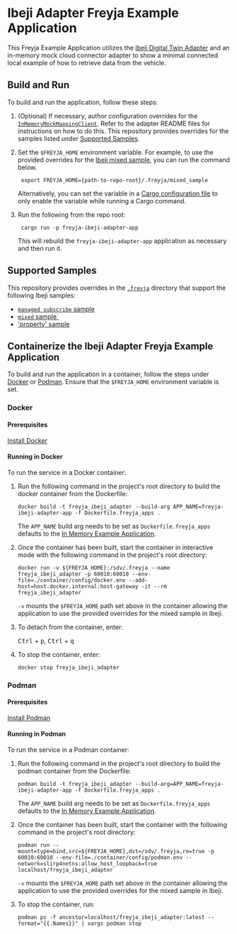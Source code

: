# Ibeji Adapter Freyja Example Application

This Freyja Example Application utilizes the [Ibeji Digital Twin Adapter](../../freyja_adapters/digital_twin/ibeji_adapter/) and an in-memory mock cloud connector adapter to show a minimal connected local example of how to retrieve data from the vehicle.

## Build and Run

To build and run the application, follow these steps:

1. (Optional) If necessary, author configuration overrides for the [`InMemoryMockMappingClient`](https://github.com/eclipse-ibeji/freyja/tree/main/mapping_clients/in_memory_mock_mapping_client). Refer to the adapter README files for instructions on how to do this. This repository provides overrides for the samples listed under [Supported Samples](#supported-samples).

1. Set the `$FREYJA_HOME` environment variable. For example, to use the provided overrides for the [Ibeji mixed sample](https://github.com/eclipse-ibeji/ibeji/tree/main/samples/mixed), you can run the command below.

        export FREYJA_HOME={path-to-repo-root}/.freyja/mixed_sample

    Alternatively, you can set the variable in a [Cargo configuration file](https://doc.rust-lang.org/cargo/reference/config.html) to only enable the variable while running a Cargo command.

1. Run the following from the repo root:

        cargo run -p freyja-ibeji-adapter-app

    This will rebuild the `freyja-ibeji-adapter-app` application as necessary and then run it.

## Supported Samples

This repository provides overrides in the [`.freyja`](../../.freyja/) directory that support the following Ibeji samples:

- [`managed subscribe` sample](https://github.com/eclipse-ibeji/ibeji/tree/main/samples/managed_subscribe)
- [`mixed` sample`](https://github.com/eclipse-ibeji/ibeji/tree/main/samples/mixed)
- ['property' sample](https://github.com/eclipse-ibeji/ibeji/tree/main/samples/property)

## Containerize the Ibeji Adapter Freyja Example Application

To build and run the application in a container, follow the steps under [Docker](#docker) or
[Podman](#podman). Ensure that the `$FREYJA_HOME` environment variable is set.

### Docker

#### Prerequisites

[Install Docker](https://docs.docker.com/engine/install/)

#### Running in Docker

To run the service in a Docker container:

1. Run the following command in the project's root directory to build the docker container from the
Dockerfile:

    ```shell
    docker build -t freyja_ibeji_adapter --build-arg APP_NAME=freyja-ibeji-adapter-app -f Dockerfile.freyja_apps .
    ```

    The `APP_NAME` build arg needs to be set as `Dockerfile.freyja_apps` defaults to the
    [In Memory Example Application](../in_memory/).

1. Once the container has been built, start the container in interactive mode with the following
command in the project's root directory:

    ```shell
    docker run -v ${FREYJA_HOME}:/sdv/.freyja --name freyja_ibeji_adapter -p 60010:60010 --env-file=./container/config/docker.env --add-host=host.docker.internal:host-gateway -it --rm freyja_ibeji_adapter
    ```

    `-v` mounts the `$FREYJA_HOME` path set above in the container allowing the application to use
    the provided overrides for the mixed sample in Ibeji.

1. To detach from the container, enter:

    <kbd>Ctrl</kbd> + <kbd>p</kbd>, <kbd>Ctrl</kbd> + <kbd>q</kbd>

1. To stop the container, enter:

    ```shell
    docker stop freyja_ibeji_adapter
    ```

### Podman

#### Prerequisites

[Install Podman](https://podman.io/docs/installation)

#### Running in Podman

To run the service in a Podman container:

1. Run the following command in the project's root directory to build the podman container from the
Dockerfile:

    ```shell
    podman build -t freyja_ibeji_adapter --build-arg=APP_NAME=freyja-ibeji-adapter-app -f Dockerfile.freyja_apps .
    ```

    The `APP_NAME` build arg needs to be set as `Dockerfile.freyja_apps` defaults to the
    [In Memory Example Application](../in_memory/).

1. Once the container has been built, start the container with the following command in the
project's root directory:

    ```shell
    podman run --mount=type=bind,src=${FREYJA_HOME},dst=/sdv/.freyja,ro=true -p 60010:60010 --env-file=./container/config/podman.env --network=slirp4netns:allow_host_loopback=true localhost/freyja_ibeji_adapter
    ```

    `-v` mounts the `$FREYJA_HOME` path set above in the container allowing the application to use
    the provided overrides for the mixed sample in Ibeji.

1. To stop the container, run:

    ```shell
    podman ps -f ancestor=localhost/freyja_ibeji_adapter:latest --format="{{.Names}}" | xargs podman stop
    ```
